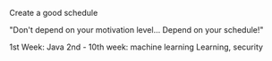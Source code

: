 Create a good schedule

"Don't depend on your motivation level...
Depend on your schedule!"


1st Week: Java
2nd - 10th week: machine learning
Learning, security
